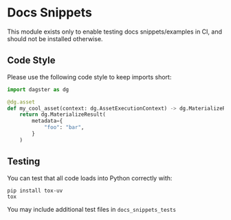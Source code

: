 # Docs Snippets

This module exists only to enable testing docs snippets/examples in CI, and should not be installed
otherwise.

## Code Style

Please use the following code style to keep imports short:

```python
import dagster as dg

@dg.asset
def my_cool_asset(context: dg.AssetExecutionContext) -> dg.MaterializeResult:
    return dg.MaterializeResult(
        metadata={
            "foo": "bar",
        }
    )
```

## Testing

You can test that all code loads into Python correctly with:

```
pip install tox-uv
tox
```

You may include additional test files in `docs_snippets_tests`
